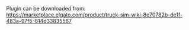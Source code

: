 Plugin can be downloaded from: https://marketplace.elgato.com/product/truck-sim-wiki-8e70782b-de1f-483a-97f5-814d33835587
